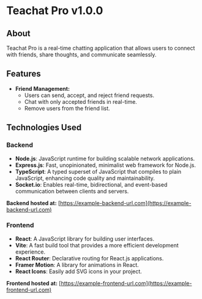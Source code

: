 # Teachat Pro v1.0.0

## About
Teachat Pro is a real-time chatting application that allows users to connect with friends, share thoughts, and communicate seamlessly.

## Features
- **Friend Management:**
  - Users can send, accept, and reject friend requests.
  - Chat with only accepted friends in real-time.
  - Remove users from the friend list.

## Technologies Used

### Backend
- **Node.js**: JavaScript runtime for building scalable network applications.
- **Express.js**: Fast, unopinionated, minimalist web framework for Node.js.
- **TypeScript**: A typed superset of JavaScript that compiles to plain JavaScript, enhancing code quality and maintainability.
- **Socket.io**: Enables real-time, bidirectional, and event-based communication between clients and servers.

**Backend hosted at:** [https://example-backend-url.com](https://example-backend-url.com)

### Frontend
- **React**: A JavaScript library for building user interfaces.
- **Vite**: A fast build tool that provides a more efficient development experience.
- **React Router**: Declarative routing for React.js applications.
- **Framer Motion**: A library for animations in React.
- **React Icons**: Easily add SVG icons in your project.

**Frontend hosted at:** [https://example-frontend-url.com](https://example-frontend-url.com)


